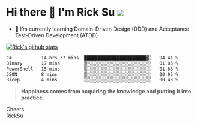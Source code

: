 # Hi there 👋 I'm Rick Su ![](https://komarev.com/ghpvc/?username=ricksu978)
<!--
**ricksu978/ricksu978** is a ✨ _special_ ✨ repository because its `README.md` (this file) appears on your GitHub profile.

Here are some ideas to get you started:

- 🔭 I’m currently working on ...
-->
- 🌱 I’m currently learning Domain-Driven Design (DDD) and Acceptance Test-Driven Development (ATDD)
<!--
- 👯 I’m looking to collaborate on ...
- 🤔 I’m looking for help with ...
- 💬 Ask me about ...
- 📫 How to reach me: ...
- 😄 Pronouns: ...
- ⚡ Fun fact: ...
-->
[![Rick's github stats](https://github-readme-stats.vercel.app/api?username=ricksu978&theme=dark)](https://github.com/ricksu978/ricksu978)

<!--START_SECTION:waka-->

```txt
C#           14 hrs 37 mins  ███████████████████████▓░   94.41 %
Binary       17 mins         ▒░░░░░░░░░░░░░░░░░░░░░░░░   01.83 %
PowerShell   15 mins         ▒░░░░░░░░░░░░░░░░░░░░░░░░   01.63 %
JSON         8 mins          ▒░░░░░░░░░░░░░░░░░░░░░░░░   00.95 %
Bicep        4 mins          ░░░░░░░░░░░░░░░░░░░░░░░░░   00.43 %
```

<!--END_SECTION:waka-->

> **Happiness comes from acquiring the knowledge and putting it into practice.**

Cheers  
RickSu 
